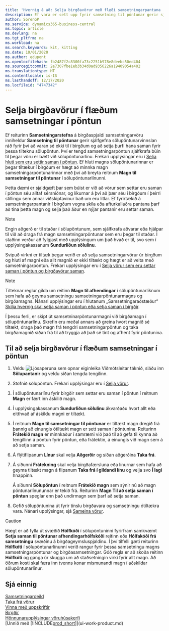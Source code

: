 ```yaml
---
title: 'Hvernig á að: Selja birgðavörur með flæði samsetningarpantana | Microsoft Docs'
description: Ef vara er sett upp fyrir samsetning til pöntunar gerir sjálfgefna sölupöntunarvinnslan ráð fyrir því að varan sé ekki til í birgðum og að setja þurfi hana saman fyrir þessa tilteknu sölupöntun. Því er tengd samsetningarpöntun sjálfkrafa búin til þegar vöru er bætt við sölupöntunarlínu.
author: SorenGP
ms.service: dynamics365-business-central
ms.topic: article
ms.devlang: na
ms.tgt_pltfrm: na
ms.workload: na
ms.search.keywords: kit, kitting
ms.date: 10/01/2020
ms.author: edupont
ms.openlocfilehash: fb2487f2c8300fa73c2251b978e8deebc50ed404
ms.sourcegitcommit: 2e7307fbe1eb3b34d0ad9356226a19409054a402
ms.translationtype: HT
ms.contentlocale: is-IS
ms.lasthandoff: 12/17/2020
ms.locfileid: "4747342"
---
```

# <a name="sell-inventory-items-in-assemble-to-order-flows"></a>Selja birgðavörur í flæðum samsetningar í pöntun
Ef reiturinn **Samsetningarstefna** á birgðaspjaldi samsetningarvöru inniheldur **Samsetning til pöntunar** gerir sjálfgefna sölupöntunarvinnslan ráð fyrir því að varan sé ekki til í birgðum og að setja þurfi hana saman fyrir þessa tilteknu sölupöntun. Því er tengd samsetningarpöntun sjálfkrafa búin til þegar vöru er bætt við sölupöntunarlínu. Frekari upplýsingar eru í [Selja hluti sem eru settir saman í pöntun](assembly-how-to-sell-items-assembled-to-order.md). Ef hluti magns sölupöntunarinnar er þegar tiltækur í birgðum er hægt að minnka magn samsetningarpöntunarinnar með því að breyta reitnum **Magn til samsetningar til pöntunar** í sölupöntunarlínunni.  

Þetta dæmi er sjaldgæft þar sem búist er við að vörur sem settar eru saman í pöntun séu alltaf sérsniðnar, og líkurnar á því að þær séu í birgðum í þeirri stillingu sem annar viðskiptavinur bað um eru litlar. Ef fyrirtækið á samsetningarpantanir í birgðum vegna skila eða afturkallaðra pantana þarf að tína þetta magn og selja það áður en nýjar pantanir eru settar saman.  

> [!NOTE]  
>  Engin aðgerð er til staðar í sölupöntunum, sem sjálfkrafa aðvarar eða hjálpar til við að draga frá magn samsetningarpöntunar sem eru þegar til staðar. Í staðinn verður að fylgjast með upplýsingum um það hvað er til, svo sem í upplýsingakassanum **Sundurliðun sölulínu**.  

Svipuð virkni er tiltæk þegar verið er að selja samsetningarvörur úr birgðum og hluti af magni eða allt magnið er ekki tiltækt og hægt er að veita með samsetningarpöntun. Frekari upplýsingar eru í [Selja vörur sem eru settar saman í pöntun og birgðavörur saman](assembly-how-to-sell-assemble-to-order-items-and-inventory-items-together.md).  

> [!NOTE]  
>  Tilteknar reglur gilda um reitinn **Magn til afhendingar** í sölupöntunarlíknum sem hafa að geyma samsetningu samsetningarpöntunarmagns og birgðamagns. Nánari upplýsingar eru í hlutanum „Samsetningaraðstæður“ [Skilja hvernig skal setja saman í pöntun eða setja saman í birgðir](assembly-assemble-to-order-or-assemble-to-stock.md).  

Í þessu ferli, er skipt út samsetninarpöntunarmagni við birgðamagn í sölupöntunarlínu. Skrefin eru meðal annars að greina hvort magnið sé tiltækt, draga það magn frá tengdri samsetningarpöntun og taka birgðamagnið síðan frá til að tryggja að það sé tínt og afhent fyrir pöntunina.  

## <a name="to-sell-inventory-items-in-assemble-to-order-flows"></a>Til að selja birgðavörur í flæðum samsetningar í pöntun  
1.  Veldu ![Ljósaperuna sem opnar eiginleika Viðmótsleitar](media/ui-search/search_small.png "Segðu mér hvað þú vilt gera") táknið, sláðu inn **Sölupantanir** og veldu síðan tengda tengilinn.  
2.  Stofnið sölupöntun. Frekari upplýsingar eru í [Selja vörur](sales-how-sell-products.md).  
3.  Í sölupöntunarlínu fyrir birgðir sem settar eru saman í pöntun í reitnum **Magn** er fært inn áskilið magn.  
4.  Í upplýsingakassanum **Sundurliðun sölulínu** ákvarðaðu hvort allt eða eitthvað af áskildu magni er tiltækt.  
5.  Í reitnum **Magn til samsetningar til pöntunar** er tiltækt magn dregið frá þannig að einungis ótiltækt magn er sett saman í pöntunina. Reiturinn **Frátekið magn** er minnkaður í samræmi við það til að gefa til kynna að tengillinn á pöntun fyrir pöntun, eða frátektin, á einungis við magn sem á að setja saman.  
6.  Á flýtiflipanum **Línur** skal velja **Aðgerðir** og síðan aðgerðina **Taka frá**.  
7.  Á síðunni **Frátekning** skal velja birgðafærsluna eða línurnar sem hafa að geyma tiltækt magn á flipanum **Taka frá í gildandi línu** og velja svo **Í lagi** hnappinn.  

    Á síðunni **Sölupöntun** í reitnum **Frátekið magn** sem sýnir nú að magn pöntunarlínununnar er tekið frá. Reiturinn **Magn Til að setja saman í pöntun** speglar enn það undirmagn sem þarf að setja saman.  

8.  Gefið sölupöntunina út fyrir tínslu birgðavara og samsetningu ótiltækra vara. Nánari upplýsingar, sjá [Sameina vörur](assembly-how-to-assemble-items.md).  

> [!CAUTION]  
>  Hægt er að fylla út svæðið **Hólfkóði** í sölupöntuninni fyrirfram samkvæmt **Setja saman til pöntunar afhendingarhólfskóði** reitinn eða **Hólfakóði frá samsetningu** svæðinu á birgðageymsluspjaldinu. Í því tilfelli gæti reiturinn **Hólfkóti** í sölupöntunarlínunni verið rangur fyrir þessa samsetningu magns samsetningarpöntunar og birgðasamsetningar. Góð regla er að skoða reitinn **Hólfkóti** og ganga úr skugga um að staðsetningin virki fyrir allt magn. Að öðrum kosti skal færa inn tvenns konar mismunandi magn í aðskildar sölupöntunarlínur.  

## <a name="see-also"></a>Sjá einnig  
[Samsetningardeild](assembly-assemble-items.md)  
[Taka frá vörur](inventory-how-to-reserve-items.md)  
[Vinna með uppskriftir](inventory-how-work-BOMs.md)  
[Birgðir](inventory-manage-inventory.md)  
[Hönnunarupplýsingar vöruhúsakerfi](design-details-warehouse-management.md)  
[Unnið með [!INCLUDE[prod_short](includes/prod_short.md)]](ui-work-product.md)
